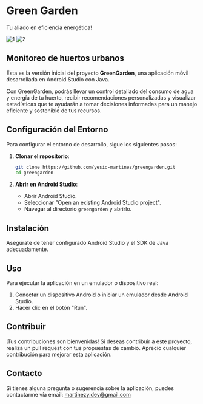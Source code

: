 # Green Garden

Tu aliado en eficiencia energética!

![1](https://github.com/user-attachments/assets/02a43b75-3d97-4cfe-bfc2-44db03527d3e)
![2](https://github.com/user-attachments/assets/62d79ef5-3815-4f0f-8fa2-bf03820047fc)

## Monitoreo de huertos urbanos

Esta es la versión inicial del proyecto **GreenGarden**, una aplicación móvil desarrollada en Android Studio con Java.

Con GreenGarden, podrás llevar un control detallado del consumo de agua y energía de tu huerto, recibir recomendaciones personalizadas y visualizar estadísticas que te ayudarán a tomar decisiones informadas para un manejo eficiente y sostenible de tus recursos.


## Configuración del Entorno

Para configurar el entorno de desarrollo, sigue los siguientes pasos:

1. **Clonar el repositorio**:
    ```bash
    git clone https://github.com/yesid-martinez/greengarden.git
    cd greengarden
    ```

2. **Abrir en Android Studio**:
    - Abrir Android Studio.
    - Seleccionar "Open an existing Android Studio project".
    - Navegar al directorio `greengarden` y abrirlo.

## Instalación

Asegúrate de tener configurado Android Studio y el SDK de Java adecuadamente.

## Uso

Para ejecutar la aplicación en un emulador o dispositivo real:

1. Conectar un dispositivo Android o iniciar un emulador desde Android Studio.
2. Hacer clic en el botón "Run".

## Contribuir

¡Tus contribuciones son bienvenidas! Si deseas contribuir a este proyecto, realiza un pull request con tus propuestas de cambio. Aprecio cualquier contribución para mejorar esta aplicación.

## Contacto

Si tienes alguna pregunta o sugerencia sobre la aplicación, puedes contactarme vía email: martinezy.dev@gmail.com
